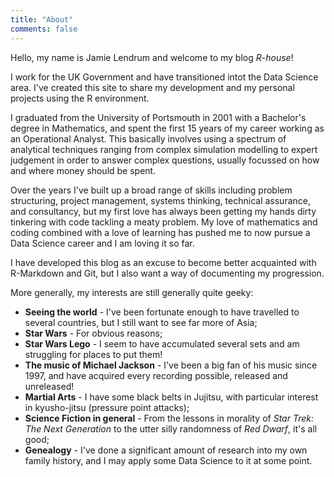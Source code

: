 ```yaml
---
title: "About"
comments: false
---
```


Hello, my name is Jamie Lendrum and welcome to my blog *R-house*!

I work for the UK Government and have transitioned intot the Data Science area. I've created this site to share my development and my personal projects using the R environment. 

I graduated from the University of Portsmouth in 2001 with a Bachelor's degree in Mathematics, and spent the first 15 years of my career working as an Operational Analyst. This basically involves using a spectrum of analytical techniques ranging from complex simulation modelling to expert judgement in order to answer complex questions, usually focussed on how and where money should be spent.

Over the years I've built up a broad range of skills including problem structuring, project management, systems thinking, technical assurance, and consultancy, but my first love has always been getting my hands dirty tinkering with code tackling a meaty problem. My love of mathematics and coding combined with a love of learning has pushed me to now pursue a Data Science career and I am loving it so far.

I have developed this blog as an excuse to become better acquainted with R-Markdown and Git, but I also want a way of documenting my progression.

More generally, my interests are still generally quite geeky:

* **Seeing the world** - I've been fortunate enough to have travelled to several countries, but I still want to see far more of Asia;
* **Star Wars** - For obvious reasons; 
* **Star Wars Lego** - I seem to have accumulated several sets and am struggling for places to put them!
* **The music of Michael Jackson** - I've been a big fan of his music since 1997, and have acquired every recording possible, released and unreleased!
* **Martial Arts** - I have some black belts in Jujitsu, with particular interest in kyusho-jitsu (pressure point attacks);
* **Science Fiction in general** - From the lessons in morality of *Star Trek: The Next Generation* to the utter silly randomness of *Red Dwarf*, it's all good;
* **Genealogy** - I've done a significant amount of research into my own family history, and I may apply some Data Science to it at some point.